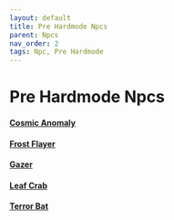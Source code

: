 ```yaml
---
layout: default
title: Pre Hardmode Npcs
parent: Npcs
nav_order: 2
tags: Npc, Pre Hardmode
---
```


# Pre Hardmode Npcs

#### [Cosmic Anomaly](https://ricklugtigheid.github.io/SupernovaMod/docs/npcs/pre-hardmode/cosmic_anomaly)
#### [Frost Flayer](https://ricklugtigheid.github.io/SupernovaMod/docs/npcs/pre-hardmode/frost_flayer)
#### [Gazer](https://ricklugtigheid.github.io/SupernovaMod/docs/npcs/pre-hardmode/gazer)
#### [Leaf Crab](https://ricklugtigheid.github.io/SupernovaMod/docs/npcs/pre-hardmode/leaf_crab)
#### [Terror Bat](https://ricklugtigheid.github.io/SupernovaMod/docs/npcs/pre-hardmode/terror_bat)